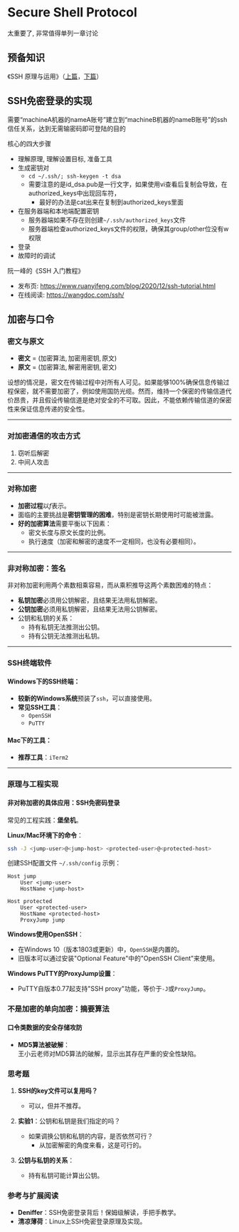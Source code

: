 # Secure Shell Protocol

太重要了, 非常值得单列一章讨论

## 预备知识

《SSH 原理与运用》（[上篇](https://www.ruanyifeng.com/blog/2011/12/ssh_remote_login.html)，[下篇](https://www.ruanyifeng.com/blog/2011/12/ssh_port_forwarding.html)）  

## SSH免密登录的实现

需要“machineA机器的nameA账号”建立到“machineB机器的nameB账号”的ssh信任关系，达到无需输密码即可登陆的目的

核心的四大步骤
- 理解原理, 理解设置目标, 准备工具
- 生成密钥对
  - `cd ~/.ssh/; ssh-keygen -t dsa`
  - 需要注意的是id_dsa.pub是一行文字，如果使用vi查看后复制会导致，在authorized_keys中出现回车符，
    - 最好的办法是cat出来在复制到authorized_keys里面
- 在服务器端和本地端配置密钥
  - 服务器端如果不存在则创建`~/.ssh/authorized_keys`文件
  - 服务器端检查authorized_keys文件的权限，确保其group/other位没有w权限
- 登录
- 故障时的调试

阮一峰的《SSH 入门教程》
- 发布页: https://www.ruanyifeng.com/blog/2020/12/ssh-tutorial.html
- 在线阅读: https://wangdoc.com/ssh/
  
## 加密与口令

### 密文与原文

- **密文** = $(\text{加密算法}, \text{加密用密钥}, \text{原文})$  
- **原文** = $(\text{加密算法}, \text{解密用密钥}, \text{密文})$

设想的情况是，密文在传输过程中对所有人可见。如果能够100%确保信息传输过程保密，就不需要加密了，例如使用国防光缆。然而，维持一个保密的传输信道代价昂贵，并且假设传输信道是绝对安全的不可取。因此，不能依赖传输信道的保密性来保证信息传递的安全性。

---

### 对加密通信的攻击方式

1. 窃听后解密  
2. 中间人攻击  

---

### 对称加密

- **加密过程**以$f$表示。  
- 面临的主要挑战是**密钥管理的困难**，特别是密钥长期使用时可能被泄露。  
- **好的加密算法**需要平衡以下因素：
  - 密文长度与原文长度的比例。
  - 执行速度（加密和解密的速度不一定相同，也没有必要相同）。

---

### 非对称加密：签名

非对称加密利用两个素数相乘容易，而从乘积推导这两个素数困难的特点：

- **私钥加密**必须用公钥解密，且结果无法用私钥解密。  
- **公钥加密**必须用私钥解密，且结果无法用公钥解密。  
- 公钥和私钥的关系：  
  - 持有私钥无法推测出公钥。  
  - 持有公钥无法推测出私钥。  

---

### SSH终端软件

#### Windows下的SSH终端：

- **较新的Windows系统**预装了`ssh`，可以直接使用。  
- **常见SSH工具**：  
  - `OpenSSH`  
  - `PuTTY`  

#### Mac下的工具：

- **推荐工具**：`iTerm2`

---

### 原理与工程实现

#### 非对称加密的具体应用：SSH免密码登录

常见的工程实践：**堡垒机**。  

**Linux/Mac环境下的命令**：  

```bash
ssh -J <jump-user>@<jump-host> <protected-user>@<protected-host>
```

创建SSH配置文件 `~/.ssh/config` 示例：

```plaintext
Host jump
    User <jump-user>
    HostName <jump-host>

Host protected
    User <protected-user>
    HostName <protected-host>
    ProxyJump jump
```

**Windows使用OpenSSH**：  

- 在Windows 10（版本1803或更新）中，`OpenSSH`是内置的。  
- 旧版本可以通过安装"Optional Feature"中的"OpenSSH Client"来使用。

**Windows PuTTY的ProxyJump设置**：  

- PuTTY自版本0.77起支持"SSH proxy"功能，等价于`-J`或`ProxyJump`。

### 不是加密的单向加密：摘要算法

#### 口令类数据的安全存储攻防

- **MD5算法被破解**：  
  王小云老师对MD5算法的破解，显示出其存在严重的安全性缺陷。

### 思考题

1. **SSH的key文件可以复用吗？**  
   - 可以，但并不推荐。  

2. **实验1**：公钥和私钥是我们指定的吗？  
   - 如果调换公钥和私钥的内容，是否依然可行？  
     - 从加密解密的角度来看，这是可行的。

3. **公钥与私钥的关系**：  
   - 持有私钥可能计算出公钥。  


### 参考与扩展阅读

- **Deniffer**：SSH免密登录背后！保姆级解读，手把手教学。  
- **清凉薄荷**：Linux上SSH免密登录原理及实现。
